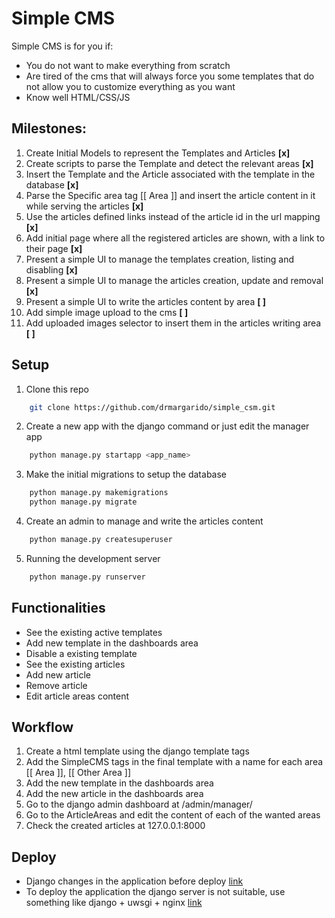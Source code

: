 # Simple CMS

Simple CMS is for you if:
* You do not want to make everything from scratch
* Are tired of the cms that will always force you some templates that do not allow you to customize everything as you want
* Know well HTML/CSS/JS

## Milestones:
1. Create Initial Models to represent the Templates and Articles __[x]__
2. Create scripts to parse the Template and detect the relevant areas __[x]__
3. Insert the Template and the Article associated with the template in the database __[x]__
4. Parse the Specific area tag [[ Area ]] and insert the article content in it while serving the articles __[x]__
5. Use the articles defined links instead of the article id in the url mapping __[x]__
6. Add initial page where all the registered articles are shown, with a link to their page __[x]__
7. Present a simple UI to manage the templates creation, listing and disabling __[x]__
8. Present a simple UI to manage the articles creation, update and removal __[x]__
9. Present a simple UI to write the articles content by area __[ ]__
10. Add simple image upload to the cms __[ ]__
11. Add uploaded images selector to insert them in the articles writing area __[ ]__ 

## Setup

1. Clone this repo
```sh
	git clone https://github.com/drmargarido/simple_csm.git
```

2. Create a new app with the django command or just edit the manager app
```sh
	python manage.py startapp <app_name>
``` 

3. Make the initial migrations to setup the database
```sh
	python manage.py makemigrations
	python manage.py migrate
```

4. Create an admin to manage and write the articles content
```sh
	python manage.py createsuperuser
```

5. Running the development server
```sh
	python manage.py runserver
```

## Functionalities

* See the existing active templates
* Add new template in the dashboards area
* Disable a existing template
* See the existing articles
* Add new article
* Remove article
* Edit article areas content

## Workflow

1. Create a html template using the django template tags
2. Add the SimpleCMS tags in the final template with a name for each area [[ Area ]], [[ Other Area ]]
3. Add the new template in the dashboards area
4. Add the new article in the dashboards area
5. Go to the django admin dashboard at /admin/manager/
6. Go to the ArticleAreas and edit the content of each of the wanted areas
7. Check the created articles at 127.0.0.1:8000

## Deploy

* Django changes in the application before deploy [link](https://docs.djangoproject.com/en/2.0/howto/deployment/checklist/)
* To deploy the application the django server is not suitable, use something like django + uwsgi + nginx 
[link](https://uwsgi-docs.readthedocs.io/en/latest/tutorials/Django_and_nginx.html)
